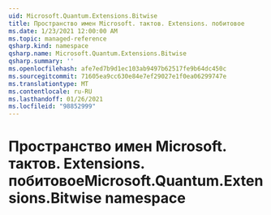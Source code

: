 ```yaml
---
uid: Microsoft.Quantum.Extensions.Bitwise
title: Пространство имен Microsoft. тактов. Extensions. побитовое
ms.date: 1/23/2021 12:00:00 AM
ms.topic: managed-reference
qsharp.kind: namespace
qsharp.name: Microsoft.Quantum.Extensions.Bitwise
qsharp.summary: ''
ms.openlocfilehash: afe7ed7b9d1ec103ab9497b62517fe9b64dc450c
ms.sourcegitcommit: 71605ea9cc630e84e7ef29027e1f0ea06299747e
ms.translationtype: MT
ms.contentlocale: ru-RU
ms.lasthandoff: 01/26/2021
ms.locfileid: "98852999"
---
```

# <a name="microsoftquantumextensionsbitwise-namespace"></a><span data-ttu-id="77fd4-102">Пространство имен Microsoft. тактов. Extensions. побитовое</span><span class="sxs-lookup"><span data-stu-id="77fd4-102">Microsoft.Quantum.Extensions.Bitwise namespace</span></span>



